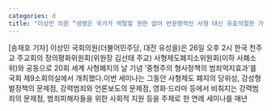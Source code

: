 ```yaml
---
categories: d
title: "이상민 의원 “생명은 국가가 박탈할 권한 없어 반문명적인 사형 대신 유효적절한 가석방 없는 종신형을 도입해야”"
---
```

[송재호 기자] 이상민 국회의원(더불어민주당, 대전 유성을)은 26일 오후 2시 한국 천주교 주교회의 정의평화위원회(위원장 김선태 주교) 사형제도폐지소위원회(이하 사폐소위)와 공동으로 20회 세계 사형폐지의 날 기념  ‘중형주의 형사정책의 범죄억지효과’를 국회 제9소회의실에서 개최했다.이번 세미나는 그동안 사형제도 폐지의 당위성, 강성형벌정책의 문제점, 강력범죄와 언론보도의 문제점, 영화·드라마 등에서 비춰지는 강력범죄의 문제점, 범죄피해자들을 위한 사회적 지원 등을 주제로 한 연례 세미나를 매년